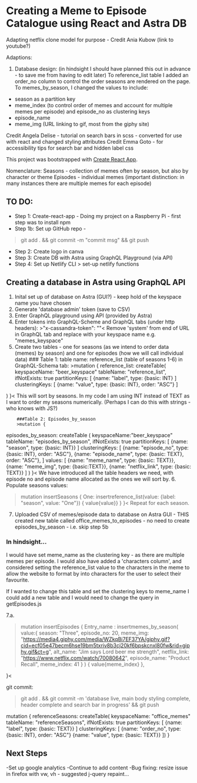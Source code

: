 # Creating a Meme to Episode Catalogue using React and Astra DB

Adapting netflix clone model for purpose - Credit Ania Kubow (link to youtube?)

Adaptions: 
1. Database design: (in hindsight I should have planned this out in advance - to save me from having to edit later) To reference_list table I added an order_no column to control the order seasons are rendered on the page. To memes_by_season, I changed the values to include: 
- season as a partition key 
- meme_index (to control order of memes and account for multiple memes per episode) and episode_no as clustering keys
- episode_name
- meme_img (URL linking to gif, most from the giphy site)






Credit Angela Delise - tutorial on search bars in scss - converted for use with react and changed styling attributes
Credit Emma Goto - for accessibility tips for search bar and hidden label css

This project was bootstrapped with [Create React App](https://github.com/facebook/create-react-app).

Nomenclature: 
Seasons - collection of memes often by season, but also by character or theme
Episodes - individual memes (important distinction: in many instances there are multiple memes for each episode)





## TO DO: 

- Step 1: Create-react-app
        - Doing my project on a Raspberry Pi - first step was to install npm 
- Step 1b: Set up GitHub repo - 
> git add . && git commit -m "commit msg" && git push
- Step 2: Create logo in canva
- Step 3: Create DB with Astra using GraphQL Playground (via API)
- Step 4: Set up Netlify CLI > set-up netlify functions

## Creating a database in Astra using GraphQL API

1. Inital set up of database on Astra (GUI?) - keep hold of the keyspace name you have chosen
2. Generate 'database admin' token (save to CSV)
3. Enter GraphQL playground using API (provided by Astra)
4. Enter tokens into GraphQL-Scheme and GraphQL tabs (under http headers):
        >"x-cassandra-token": ""<
Remove 'system' from end of URL in GraphQL tab and replace with your keyspace name e.g. "memes_keyspace"
5. Create two tables - one for seasons (as we intend to order data (memes) by season) and one for episodes (how we will call individual data)
        ### Table 1: table name: reference_list (table of seasons 1-6)
        in GraphQL-Schema tab: 
        >mutation {
  reference_list: createTable(
    keyspaceName: "beer_keyspace"
  	tableName: "reference_list",
    ifNotExists: true
    partitionKeys: [
      {name: "label", type: {basic: INT}
    ]
    clusteringKeys: [
      {name: "value", type: {basic: INT}, order: "ASC"}
    ]
    
  )
}< 
This will sort by seasons. In my code I am using INT instead of TEXT as I want to order my seasons numerically. (Perhaps I can do this with strings - who knows with JS?)

        ###Table 2: Episodes_by_season
        >mutation {
episodes_by_season: createTable (
  keyspaceName:"beer_keyspace"
  tableName: "episodes_by_season",
  ifNotExists: true
  partitionKeys: [
    {name: "season", type: {basic: INT}}
  ]
  clusteringKeys: [
    {name: "episode_no", type: {basic: INT}, order: "ASC"},
    {name: "episode_name", type: {basic: TEXT}, order: "ASC"},
  ]
  values: [
    {name: "meme_name", type: {basic: TEXT}},
    {name: "meme_img", type: {basic:TEXT}},
    {name: "netflix_link", type: {basic: TEXT}}
  ]
)
}< 
We have introduced all the table headers we need, with episode no and episode name allocated as the ones we will sort by. 
6. Populate seasons values:
>mutation insertSeasons {
        One: insertreference_list(value: {label: "season", value: "One"}) {
                value{value}}
        }
}<
Repeat for each season.
7. Uploaded CSV of memes/episode data to database on Astra GUI - THIS created new table called office_memes_to_episodes - no need to create episodes_by_season - i.e. skip step 5b 

### In hindsight... 
I would have set meme_name as the clustering key - as there are multiple memes per episode. I would also have added a 'characters column', and considered setting the reference_list value to the characters in the meme to allow the website to format by into characters for the user to select their favourite.

If I wanted to change this table and set the clustering keys to meme_name I could add a new table and I would need to change the query in getEpisodes.js

7.a. 
>mutation insertEpisodes {
  Entry_name : insertmemes_by_season(
    value:{
      season: "Three",
      episode_no: 20,
      meme_img: "https://media4.giphy.com/media/WZkqBi7EF37YA/giphy.gif?cid=ecf05e47becm6hse19bm5txriv8b3cj20kf6bpskcnxl80fw&rid=giphy.gif&ct=g",
      alt_name: "Jim says Lord beer me strength",
      netflix_link: "https://www.netflix.com/watch/70080642",
      episode_name: "Product Recall",
      meme_index: 41
    }
  ) {
    value{meme_index}
  },
  
}<


git commit:
>git add . && git commit -m 'database live, main body styling complete, header complete  and search bar in progress' && git push


mutation {
  referenceSeasons: createTable(
    keyspaceName: "office_memes"
  	tableName: "referenceSeasons",
    ifNotExists: true
    partitionKeys: [
      {name: "label", type: {basic: TEXT}}
    ]
    clusteringKeys: [
      {name: "order_no", type: {basic: INT}, order: "ASC"}
      {name: "value", type: {basic: TEXT}}
    ])
  }




  ## Next Steps
  -Set up google analytics 
  -Continue to add content
  -Bug fixing: resize issue in firefox with vw, vh - suggested j-query repaint...
